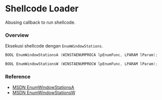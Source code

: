 # Shellcode Loader

Abusing callback to run shellcode.

### Overview

Eksekusi shellcode dengan `EnumWindowStations`.

```c++
BOOL EnumWindowStationsA (WINSTAENUMPROCA lpEnumFunc, LPARAM lParam);

BOOL EnumWindowStationsW (WINSTAENUMPROCW lpEnumFunc, LPARAM lParam);
```

### Reference 

- [MSDN EnumWindowStationsA](https://docs.microsoft.com/en-us/windows/win32/api/winuser/nf-winuser-enumwindowstationsa)
- [MSDN EnumWindowStationsW](https://docs.microsoft.com/en-us/windows/win32/api/winuser/nf-winuser-enumwindowstationsw)